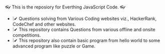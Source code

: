 👓 This is the reposiory for Everthing JavaScript Code. 👓

* ❕✔ Questions solving from Various Coding websites viz., HackerRank, CodeChef and other websites.
* ❕✔ This repository contains Questions from various offline and onsite competitions.
* ❕✔ This repository also contain basic program from hello world to some advanced program like puzzle or Game.
